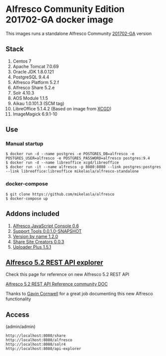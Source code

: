 # Alfresco Community Edition 201702-GA docker image

This images runs a standalone Alfresco Community [201702-GA](https://community.alfresco.com/docs/DOC-6576-alfresco-community-edition-201701-ga-release-notes) version

## Stack

1. Centos 7
2. Apache Tomcat 7.0.69
3. Oracle JDK 1.8.0.121
4. PostgreSQL 9.4.4
5. Alfresco Platform 5.2.f
6. Alfresco Share 5.2.e
7. Solr 4.10.3
8. AOS Module 1.1.5
9. Aikau 1.0.101.3 (SCM tag)
10. LibreOffice 5.1.4.2 (Based on image from [XCGD](https://hub.docker.com/r/xcgd/libreoffice/))
11. ImageMagick 6.9.1-10


## Use

### Manual startup

~~~~~
$ docker run -d --name postgres -e POSTGRES_DB=alfresco -e POSTGRES_USER=alfresco -e POSTGRES_PASSWORD=alfresco postgres:9.4
$ docker run -d --name libreoffice xcgd/libreoffice
$ docker run -it --name alfresco -p 8080:8080 --link postgres:postgres --link libreoffice:libreoffice mikelasla/alfresco-standalone
~~~~~


### docker-compose

~~~~~
$ git clone https://github.com/mikelasla/alfresco
$ docker-compose up
~~~~~

## Addons included

1. [Alfresco JavaScript Console 0.6](https://github.com/share-extras/js-console)
2. [Support Tools 0.0.1.0-SNAPSHOT](https://github.com/OrderOfTheBee/ootbee-support-tools)
3. [Version by name 1.2.0](https://github.com/keensoft/alfresco-version-by-name)
4. [Share Site Creators 0.0.3](https://github.com/jpotts/share-site-creators)
5. [Uploader Plus 1.5.1](https://github.com/softwareloop/uploader-plus)

## [Alfresco 5.2 REST API explorer](https://github.com/Alfresco/rest-api-explorer)

Check this page for reference on new Alfresco 5.2 REST API

[Alfresco 5.2 REST API Reference community DOC](https://community.alfresco.com/docs/DOC-6532-alfresco-52-rest-apis)

Thanks to [Gavin Cornwell](https://github.com/gavincornwell) for a great job documenting this new Alfresco functionality

## Access

(admin/admin)

~~~~~
http://localhost:8080/share
http://localhost:8080/alfresco
http://localhost:8080/solr4
http://localhost:8080/api-explorer
~~~~~
